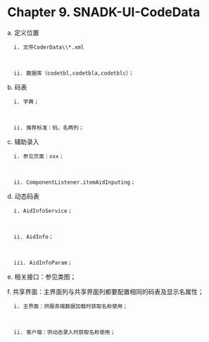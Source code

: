 # Chapter 9. SNADK-UI-CodeData

  a. 定义位置



      i. 文件CoderData\\*.xml



      ii. 数据库（codetbl,codetbla,codetblc）；



  b. 码表



      i. 字典；



      ii. 推荐标准：码、名两列；



  c. 辅助录入



      i. 参见页面：xxx；



      ii. ComponentListener.itemAidInputing；



  d. 动态码表



      i. AidInfoService；



      ii. AidInfo；



      iii. AidInfoParam；



  e. 相关接口：参见类图；



  f. 共享界面：主界面列与共享界面列都要配置相同的码表及显示名属性；



      i. 主界面：供服务端数据加载时获取名称使用；



      ii. 客户端：供动态录入时获取名称使用；



